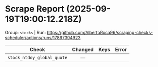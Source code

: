 # Scrape Report (2025-09-19T19:00:12.218Z)

Group: `stocks`  |  Run: https://github.com/AlbertoRoca96/scraping-checks-scheduler/actions/runs/17867304923

| Check | Changed | Keys | Error |
|---|:---:|:--|:--|
| `stock_ntdoy_global_quote` | — |  |  |
